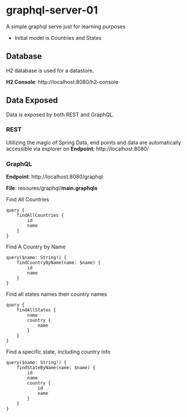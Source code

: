 # graphql-server-01
A simple graphql serve just for learning purposes

* Initial model is Countries and States

## Database
H2 database is used for a datastore.

**H2 Console**: http://localhost:8080/h2-console

## Data Exposed

Data is exposed by both REST and GraphQL.

### REST
Utilizing the magic of Spring Data, end points and data are automatically accessible via explorer on 
**Endpoint**: http://localhost:8080/

### GraphQL

**Endpoint**: http://localhost:8080/graphql 

**File**: resoures/graphql/**main.graphqls**


Find All Countries
```
query {
    findAllCountries {
        id
        name
    }
}
```

Find A Country by Name
```
query($name: String!) {
    findCountryByName(name: $name) {
        id
        name
    }
}
```

Find all states names their country names
```
query {
    findAllStates {
        name
        country {
            name
        }
    }
}
```

Find a specific state, including country info
```
query($name: String!) {
    findStateByName(name: $name) {
        id
        name
        country {
            id
            name
        }
    }
}
```